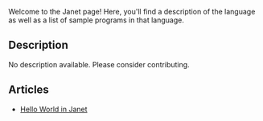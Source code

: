 Welcome to the Janet page! Here, you'll find a description of the language as well as a list of sample programs in that language.

## Description

No description available. Please consider contributing.

## Articles

- [Hello World in Janet](https://sampleprograms.io/projects/hello-world/janet)